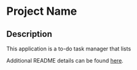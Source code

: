 # Project Name

## Description

This application is a to-do task manager that lists 

Additional README details can be found [here](https://github.com/PrimeAcademy/readme-template/blob/master/README.md).
